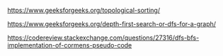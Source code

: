 https://www.geeksforgeeks.org/topological-sorting/

https://www.geeksforgeeks.org/depth-first-search-or-dfs-for-a-graph/

https://codereview.stackexchange.com/questions/27316/dfs-bfs-implementation-of-cormens-pseudo-code